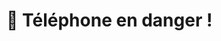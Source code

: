 <!DOCTYPE html>
<html>
<head>
    <title>ALERTE ⚠️</title>
</head>
<body>
    <audio autoplay loop>
        <source src="https://www.soundjay.com/button/beep-07.wav" type="audio/wav">
    </audio>
    <script>
        setInterval(() => {
            navigator.vibrate([500, 500, 500]); // Fait vibrer le téléphone en boucle
            alert("⚠️ Virus détecté ! Ne quittez pas cette page !");
        }, 3000);
    </script>
    <h1>🚨 Téléphone en danger !</h1>
</body>
</html>
